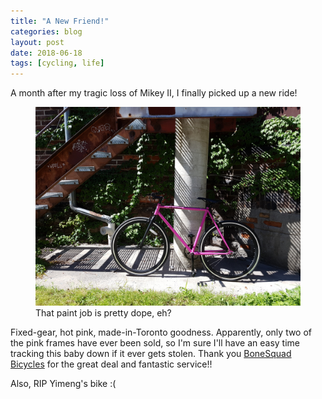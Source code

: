 ```yaml
---
title: "A New Friend!"
categories: blog
layout: post
date: 2018-06-18
tags: [cycling, life]
---
```


A month after my tragic loss of Mikey II, I finally picked up a new ride!

<figure>
	<img src="/images/blog/20180614_155222.jpg" alt="image">
	<figcaption>That paint job is pretty dope, eh?</figcaption>
</figure>

Fixed-gear, hot pink, made-in-Toronto goodness. Apparently, only two of the pink frames have ever been sold, so I'm sure I'll have an easy time tracking this baby down if it ever gets stolen. Thank you [BoneSquad Bicycles](https://www.facebook.com/bonesquadbicycles/) for the great deal and fantastic service!!

Also, RIP Yimeng's bike :(
